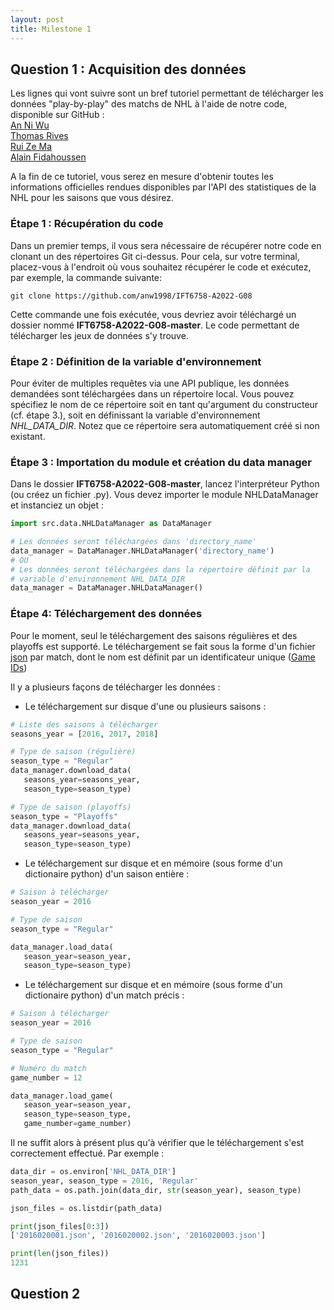 ```yaml
---
layout: post
title: Milestone 1
---
```


## Question 1 : Acquisition des données

Les lignes qui vont suivre sont un bref tutoriel permettant de télécharger les données 
"play-by-play" des matchs de NHL à l'aide de notre code, disponible sur GitHub : <br>
[An Ni Wu](https://github.com/anw1998/IFT6758-A2022-G08) <br>
[Thomas Rives](https://github.com/THOMAS921) <br>
[Rui Ze Ma](https://github.com/ruizema) <br>
[Alain Fidahoussen](https://github.com/AlainFidahoussen/IFT6758-A2022-G08.git) <br>

A la fin de ce tutoriel, vous serez en mesure d'obtenir toutes les 
informations officielles rendues disponibles par l'API des statistiques de la NHL 
pour les saisons que vous désirez.

### Étape 1 : Récupération du code

Dans un premier temps, il vous sera nécessaire de récupérer notre code en clonant un des répertoires Git 
ci-dessus. Pour cela, sur votre terminal, placez-vous à l'endroit où vous souhaitez récupérer le code et exécutez, par exemple, la commande suivante:

```console
git clone https://github.com/anw1998/IFT6758-A2022-G08
```
Cette commande une fois exécutée, vous devriez avoir téléchargé un dossier nommé **IFT6758-A2022-G08-master**. Le code permettant de télécharger les jeux de données s'y trouve. 

### Étape 2 : Définition de la variable d'environnement
Pour éviter de multiples requêtes via une API publique, les données demandées sont téléchargées dans un répertoire local. 
Vous pouvez spécifiez le nom de ce répertoire soit en tant qu'argument du constructeur (cf. étape 3.), soit en définissant la variable d'environnement *NHL_DATA_DIR*.
Notez que ce répertoire sera automatiquement créé si non existant.

### Étape 3 : Importation du module et création du data manager

Dans le dossier **IFT6758-A2022-G08-master**, lancez l'interpréteur Python (ou créez un 
fichier .py). Vous devez importer le module NHLDataManager et instanciez un objet : 

```python
import src.data.NHLDataManager as DataManager

# Les données seront téléchargées dans 'directory_name'
data_manager = DataManager.NHLDataManager('directory_name')
# OU
# Les données seront téléchargées dans la répertoire définit par la 
# variable d'environnement NHL_DATA_DIR
data_manager = DataManager.NHLDataManager()
```

### Étape 4: Téléchargement des données

Pour le moment, seul le téléchargement des saisons régulières et des playoffs est supporté.
Le téléchargement se fait sous la forme d'un fichier [json](https://en.wikipedia.org/wiki/JSON) par match, dont le nom est définit 
par un identificateur unique ([Game IDs](https://gitlab.com/dword4/nhlapi/-/blob/master/stats-api.md#game-ids))

Il y a plusieurs façons de télécharger les données : 
 - Le téléchargement sur disque d'une ou plusieurs saisons : 

```python
# Liste des saisons à télécharger
seasons_year = [2016, 2017, 2018]

# Type de saison (régulière)
season_type = "Regular"
data_manager.download_data(
   seasons_year=seasons_year, 
   season_type=season_type)

# Type de saison (playoffs)
season_type = "Playoffs"
data_manager.download_data(
   seasons_year=seasons_year, 
   season_type=season_type)
```

 - Le téléchargement sur disque et en mémoire (sous forme d'un dictionaire python) d'un saison entière :

```python
# Saison à télécharger
season_year = 2016

# Type de saison
season_type = "Regular"

data_manager.load_data(
   season_year=season_year, 
   season_type=season_type)
```

 - Le téléchargement sur disque et en mémoire (sous forme d'un dictionaire python) d'un match précis :

```python
# Saison à télécharger
season_year = 2016

# Type de saison
season_type = "Regular"

# Numéro du match
game_number = 12

data_manager.load_game(
   season_year=season_year, 
   season_type=season_type,
   game_number=game_number)
```

Il ne suffit alors à présent plus qu'à vérifier que le téléchargement s'est correctement effectué. Par exemple : 
```python
data_dir = os.environ['NHL_DATA_DIR']
season_year, season_type = 2016, 'Regular'
path_data = os.path.join(data_dir, str(season_year), season_type)

json_files = os.listdir(path_data)

print(json_files[0:3])
['2016020001.json', '2016020002.json', '2016020003.json']

print(len(json_files))
1231
```

## Question 2


